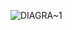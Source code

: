 ![DIAGRA~1](https://user-images.githubusercontent.com/102627173/231931730-2c8502f6-a1e8-497c-9e85-9312941b6724.PNG)
